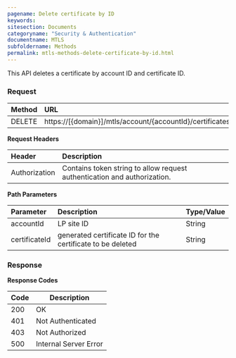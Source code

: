 ```yaml
---
pagename: Delete certificate by ID
keywords:
sitesection: Documents
categoryname: "Security & Authentication"
documentname: MTLS
subfoldername: Methods
permalink: mtls-methods-delete-certificate-by-id.html
---
```


This API deletes a certificate by account ID and certificate ID.

### Request

|Method|      URL|
|:--------  |:---  |
|DELETE|  https://[{domain}]/mtls/account/{accountId}/certificates/{certificateId} |

**Request Headers**

 |Header         |Description  |
 |:------|        :--------  |
 |Authorization|    Contains token string to allow request authentication and authorization.  |

**Path Parameters**

 |Parameter|  Description|  Type/Value |
 |:------    |:--------    |:--------|
 |accountId|  LP site ID |   String |
 |certificateId|  generated certificate ID for the certificate to be deleted  |  String |

### Response

**Response Codes**

| Code | Description           |
|------|-----------------------|
| 200  | OK                    |
| 401  | Not Authenticated     |
| 403  | Not Authorized        |
| 500  | Internal Server Error |